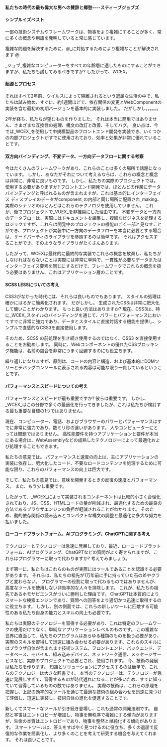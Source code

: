 <!--DESC: {"icon":"assistant"} -->
<p align="center"><svg width=8em src="@/@wcex/doc/assets/jobs.svg" ></svg></p>

#### 私たちの時代の最も偉大な男への賛辞と郷愁----**スティーブジョブズ**

#### シンプルイズベスト

一部の技術システムやフレームワークは、物事をより複雑にすることが多く、常に多くの概念や用語を発明していると常に感じています。

複雑な問題を解決するために、@\_に対処するためにより複雑なことが解決されます @

_ジョブ_複雑なコンピューターをすべての年齢層に適したものにすることができますが、私たちも試してみるべきですか? したがって、_WCEX_。

#### 起源とプロセス

それはすべて2年前、ウイルスによって隔離されるという退屈な生活の中で、私たちは試み始め、すぐに、約1週間ほどで、依存関係の変更とWebComponentの実装を含む最初の初期バージョンを基本的に実装しました。 だがしかし。。。。。。

2年が経ち、私たちが望むものを作りました。 それは本当に簡単ではありません、さまざまな互換性の処理、構文の改訂と改善、そしてバグ。 良い点は、今では_WCEX_を使用して中規模製品のフロントエンド開発を実装でき、いくつかの内部プロジェクトがすでに使用されており、効率と効果が非常に優れていることです。

#### 双方向バインディング、不変データ、一方向データフローに関する考察

今はたくさんのフレームワークがあり、これらのことは多くの場所で話題になっています。 しかし、あなたがそれについて考えるならば、これらの概念と概念は非常に、非常に良いものです。 しかし、私たちの実際のプロジェクトでは。 使用する必要がありますか?
フロントエンド開発では、ほとんどの作業にデータ バインディングと呼ばれるものが含まれますが、これは基本的にインターフェイス ディスプレイのデータがcomponent_の内部と同じ場所に配置され_making、実際のシナリオのほとんどはこれらのテクノロジを使用していません。
これが、後でプロジェクトで_VUEX_を非推奨にした理由です。 不変データと一方向のデータフローは、実際にはドキュメントを編集し、複雑なビジネスを処理するロジックですが、これらは開発中のプロジェクトの機能のごく一部と見なすことができ、プロジェクトが実装中に一方向のデータフローを本当に必要とする場合は、サードパーティのライブラリを参照するのは簡単です。 それはアクセスすることができ、そのようなライブラリがたくさんあります。

したがって、WCEXは最終的に最終的な実装でこれらの概念を放棄し、私たちがしなければならないことは実際には非常に単純で、一貫性が必要なデータまたはインターフェイス要素を同じにするだけで、フレームワークでこれらの概念を扱う必要はありません、これはアプリケーション層のことです。

#### SCSS LESSについての考え

CSS3がなかった時代には、それらは良いものでもあります。 スタイルの処理は確かにはるかに簡素化されます。
だがしかし。 生成されたCSSは非常に肥大化して醜いことがわかります。 もっと良い方法はありますか?
現在、CSS3は、特に_WCEX_スタイルのバインディングを通じて、パワーとパフォーマンスにおいてすでに非常に強力であり、データとスタイルに直接対話する機能を提供し、シンプルで直感的なCSS3を直接使用します。

そのため、SCSS の前処理を引き続き使用するのではなく、CSS3 を直接使用することをお勧めします。 同時に、Webコンポーネントの優れたCSSブロッキング機能は、名前の競合を非常にうまく回避するのにも役立ちます。

繰り返しになりますが、原則は、コードの内容と構造、および基本的にDOMツリーとデバッグコンソールに表示される内容は可能な限り一貫しているということです。

#### パフォーマンスとスピードについての考え

パフォーマンスとスピードが最も重要ですか? 彼らは重要です。 しかし、_WCEX_はこの分野で多くの最適化を行ってきましたが、これは私たちが検討する最も重要な目標の1つではありません。

現在、コンピューター、電話、およびブラウザーのパワーとパフォーマンスはすでに非常に強力であり、数ミリ秒の違いがあります。 人やコンピューターにとっては問題ではありません。 高性能要件を持つアプリケーションと要件が本当にある場合は、WebAssemblyなどの成熟したテクノロジーによって最適化および処理することもできます。

私たちの意見では。 パフォーマンスと速度の向上は、主にアプリケーションの実装に依存し、肥大化したコード、不要なロードコンテンツを処理するために可能な限り、これらのパフォーマンスの向上は巨大です。

そして、私たちの意見では、意味を開発するときの反復の速度とパフォーマンス。 また、もう少し重要です。

したがって、_WCEX_によって実装されるコンポーネントは比較的小さく合理化されており、JS、CSS、HTMLコードの量が削減され、最適化するための最良の方法であるブラウザエンジンの負担が軽減されることがわかります。 そのため、動的依存関係の読み込みとコンパクトな構文の調整と最適化に多大な努力を払いました。


#### ローコードプラットフォーム、AIプログラミング、ChatGPTに関する考え
テクノロジーとテクノロジーは急速に発展しており、最近、ローコードプラットフォーム、AIプログラミング、ChatGPTなどの質問がよく寄せられますが、これらはプログラマーに取って代わりますか? 考えてみましょう。

まず第一に、私たちはこれらのものが実際にはツールであることを認識する必要があります。 それらは、私たちの祖先が1万年前に手に持っていた石の斧やクラブと変わらない。 プログラマーの役割に取って代わるものではありませんが、高度なツールを使用しない非効率的な人々を排除します。 これが、私たちの祖先であるホモサピエンスがついに勝利した理由です。 ChatGPTは本質的によりスマートな検索エンジンであり、質問への回答をより適切かつ迅速に取得するのに役立ちます。 しかし、別の側面では、これらの新しいツールに匹敵する可能性のある私たち自身の能力とスキルの向上も必要です。

私たちは実際のテクノロジーを習得する必要があり、これは特定のフレームワークの使用だけでなく、単純なアプリケーションレベルのものです。 この複雑な世界に直面して、私たちのプログラムはあらゆる種類のものを扱う必要があり、実際のスキルを習得して迅速に組み合わせる必要があります、これらのスキルにはブラウザ自体が含まれます技術システム、フロントエンド、バックエンド、データベース、モバイル、組み込みデバイス、ネットワーク通信、メッセージサービスなど、実際のプロジェクトで必要とされ、使用されます。 今、技術の発展は私たちを作ります。 知識とソリューションにアクセスするのは簡単で、これらのテクノロジーは大きな辞書です。 本当のテクノロジーは、テクノロジーが急速に発展しすぎて、習得するものが時代遅れになることが多いため、すでに知っていて習得しているものの数ではありません。 実際の技術は、これらの原理を把握し、上記の効率的なツールを通じて最適な技術の組み合わせを迅速に見つけて評価し、迅速に実装し、技術自体の進化を促進することです。

新しくてスマートなツールが引き続き登場し、これも通常の開発法則です。 自然と宇宙はエントロピーが増加し、物事を無秩序で複雑にする傾向がありますが、生命の本質はエントロピーであり、物事を整然と単純化する傾向があります。 スマートツールは、答えをすばやく見つけるのに役立ち、多くの退屈で反復的な作業を簡素化し、より多くのことを考えて研究する機会を与えてくれます。 それは良いことです。

